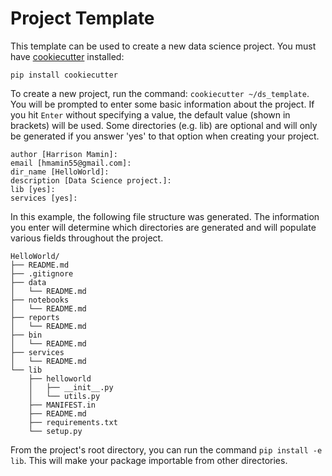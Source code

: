 # Project Template

This template can be used to create a new data science project. You must have [cookiecutter](https://pypi.org/project/cookiecutter/) installed:

```pip install cookiecutter```

To create a new project, run the command: `cookiecutter ~/ds_template`. You will be prompted to enter some basic information about the project. If you hit `Enter` without specifying a value, the default value (shown in brackets) will be used. Some directories (e.g. lib) are optional and will only be generated if you answer 'yes' to that option when creating your project. 

```
author [Harrison Mamin]: 
email [hmamin55@gmail.com]: 
dir_name [HelloWorld]:
description [Data Science project.]:
lib [yes]:
services [yes]:
```

In this example, the following file structure was generated. The information you enter will determine which directories are generated and will populate various fields throughout the project. 

```
HelloWorld/
├── README.md
├── .gitignore
├── data
│   └── README.md
├── notebooks
│   └── README.md
├── reports
│   └── README.md
├── bin
│   └── README.md
├── services
│   └── README.md
└── lib
    ├── helloworld
    │   ├── __init__.py
    │   └── utils.py
    ├── MANIFEST.in
    ├── README.md
    ├── requirements.txt
    └── setup.py
```

From the project's root directory, you can run the command `pip install -e lib`. This will make your package importable from other directories. 

